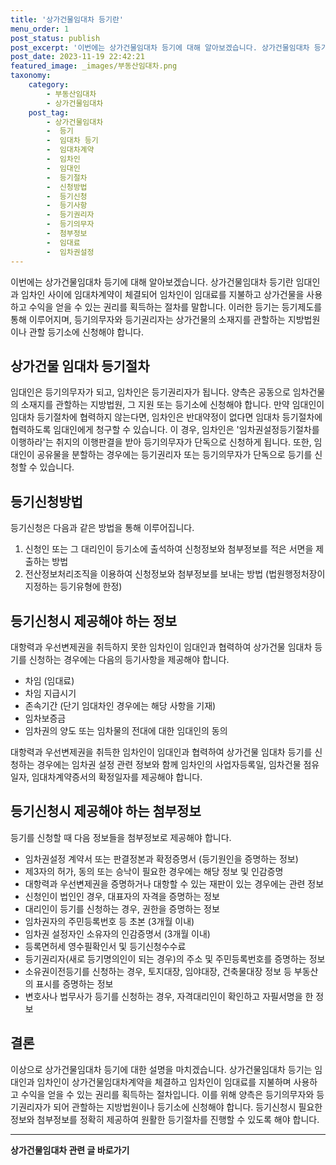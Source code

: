 ```yaml
---
title: '상가건물임대차 등기란'
menu_order: 1
post_status: publish
post_excerpt: '이번에는 상가건물임대차 등기에 대해 알아보겠습니다. 상가건물임대차 등기란 임대인과 임차인 사이에 임대차계약이 체결되어 임차인이 임대료를 지불하고 상가건물을 사용하고 수익을 얻을 수 있는 권리를 획득하는 절차를 말합니다. 이러한 등기는 등기제도를 통해 이루어지며, 등기의무자와 등기권리자는 상가건물의 소재지를 관할하는 지방법원이나 관할 등기소에 신청해야 합니다.'
post_date: 2023-11-19 22:42:21
featured_image: _images/부동산임대차.png
taxonomy:
    category:
        - 부동산임대차
        - 상가건물임대차
    post_tag:
        - 상가건물임대차
        -  등기
        -  임대차 등기
        -  임대차계약
        -  임차인
        -  임대인
        -  등기절차
        -  신청방법
        -  등기신청
        -  등기사항
        -  등기권리자
        -  등기의무자
        -  첨부정보
        -  임대료
        -  임차권설정
---
```



이번에는 상가건물임대차 등기에 대해 알아보겠습니다. 상가건물임대차 등기란 임대인과 임차인 사이에 임대차계약이 체결되어 임차인이 임대료를 지불하고 상가건물을 사용하고 수익을 얻을 수 있는 권리를 획득하는 절차를 말합니다. 이러한 등기는 등기제도를 통해 이루어지며, 등기의무자와 등기권리자는 상가건물의 소재지를 관할하는 지방법원이나 관할 등기소에 신청해야 합니다.

## 상가건물 임대차 등기절차

임대인은 등기의무자가 되고, 임차인은 등기권리자가 됩니다. 양측은 공동으로 임차건물의 소재지를 관할하는 지방법원, 그 지원 또는 등기소에 신청해야 합니다. 만약 임대인이 임대차 등기절차에 협력하지 않는다면, 임차인은 반대약정이 없다면 임대차 등기절차에 협력하도록 임대인에게 청구할 수 있습니다. 이 경우, 임차인은 '임차권설정등기절차를 이행하라'는 취지의 이행판결을 받아 등기의무자가 단독으로 신청하게 됩니다. 또한, 임대인이 공유물을 분할하는 경우에는 등기권리자 또는 등기의무자가 단독으로 등기를 신청할 수 있습니다.

## 등기신청방법

등기신청은 다음과 같은 방법을 통해 이루어집니다.

1. 신청인 또는 그 대리인이 등기소에 출석하여 신청정보와 첨부정보를 적은 서면을 제출하는 방법
2. 전산정보처리조직을 이용하여 신청정보와 첨부정보를 보내는 방법 (법원행정처장이 지정하는 등기유형에 한정)

## 등기신청시 제공해야 하는 정보

대항력과 우선변제권을 취득하지 못한 임차인이 임대인과 협력하여 상가건물 임대차 등기를 신청하는 경우에는 다음의 등기사항을 제공해야 합니다.

- 차임 (임대료)
- 차임 지급시기
- 존속기간 (단기 임대차인 경우에는 해당 사항을 기재)
- 임차보증금
- 임차권의 양도 또는 임차물의 전대에 대한 임대인의 동의

대항력과 우선변제권을 취득한 임차인이 임대인과 협력하여 상가건물 임대차 등기를 신청하는 경우에는 임차권 설정 관련 정보와 함께 임차인의 사업자등록일, 임차건물 점유일자, 임대차계약증서의 확정일자를 제공해야 합니다.

## 등기신청시 제공해야 하는 첨부정보

등기를 신청할 때 다음 정보들을 첨부정보로 제공해야 합니다.

- 임차권설정 계약서 또는 판결정본과 확정증명서 (등기원인을 증명하는 정보)
- 제3자의 허가, 동의 또는 승낙이 필요한 경우에는 해당 정보 및 인감증명
- 대항력과 우선변제권을 증명하거나 대항할 수 있는 재판이 있는 경우에는 관련 정보
- 신청인이 법인인 경우, 대표자의 자격을 증명하는 정보
- 대리인이 등기를 신청하는 경우, 권한을 증명하는 정보
- 임차권자의 주민등록번호 등 초본 (3개월 이내)
- 임차권 설정자인 소유자의 인감증명서 (3개월 이내)
- 등록면허세 영수필확인서 및 등기신청수수료
- 등기권리자(새로 등기명의인이 되는 경우)의 주소 및 주민등록번호를 증명하는 정보
- 소유권이전등기를 신청하는 경우, 토지대장, 임야대장, 건축물대장 정보 등 부동산의 표시를 증명하는 정보
- 변호사나 법무사가 등기를 신청하는 경우, 자격대리인이 확인하고 자필서명을 한 정보

## 결론

이상으로 상가건물임대차 등기에 대한 설명을 마치겠습니다. 상가건물임대차 등기는 임대인과 임차인이 상가건물임대차계약을 체결하고 임차인이 임대료를 지불하며 사용하고 수익을 얻을 수 있는 권리를 획득하는 절차입니다. 이를 위해 양측은 등기의무자와 등기권리자가 되어 관할하는 지방법원이나 등기소에 신청해야 합니다. 등기신청시 필요한 정보와 첨부정보를 정확히 제공하여 원활한 등기절차를 진행할 수 있도록 해야 합니다.
<!-- wp:separator -->
<hr class="wp-block-separator has-alpha-channel-opacity"/>
<!-- /wp:separator -->

<!-- wp:group {"backgroundColor":"base","layout":{"type":"constrained"}} -->
<div class="wp-block-group has-base-background-color has-background"><!-- wp:paragraph {"align":"center","fontSize":"medium"} -->
<p class="has-text-align-center has-large-font-size"><strong>상가건물임대차 관련 글 바로가기</strong></p>
<!-- /wp:paragraph -->


<!-- wp:latest-posts
{"categories":[{"id":22580,"count":19,"description":"","link":"https://uknowlaw.com/category/%ec%83%81%ea%b0%80%ea%b1%b4%eb%ac%bc%ec%9e%84%eb%8c%80%ec%b0%a8/","name":"상가건물임대차","slug":"상가건물임대차","taxonomy":"category","parent":0,"meta":[],"_links":{"self":[{"href":"https://uknowlaw.com/wp-json/wp/v2/categories/22580"}],"collection":[{"href":"https://uknowlaw.com/wp-json/wp/v2/categories"}],"about":[{"href":"https://uknowlaw.com/wp-json/wp/v2/taxonomies/category"}],"wp:post_type":[{"href":"https://uknowlaw.com/wp-json/wp/v2/posts?categories=22580"}],"curies":[{"name":"wp","href":"https://api.w.org/{rel}","templated":true}]}}],"postsToShow":100,"excerptLength":28,"postLayout":"grid","columns":2,"featuredImageAlign":"left","featuredImageSizeSlug":"large","fontSize":"small"} /--></div>
<!-- /wp:group -->